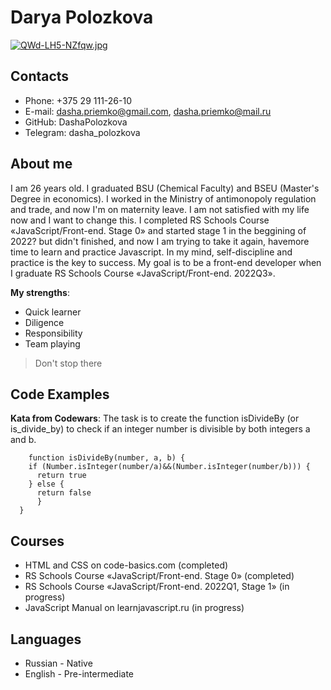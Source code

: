 # Darya Polozkova

[![QWd-LH5-NZfqw.jpg](https://i.postimg.cc/28PhRnDz/QWd-LH5-NZfqw.jpg)](https://postimg.cc/6yfyC2qS)

## Contacts
* Phone: +375 29 111-26-10
* E-mail: dasha.priemko@gmail.com, dasha.priemko@mail.ru
* GitHub: DashaPolozkova
* Telegram: dasha_polozkova

## About me
 I am 26 years old. I graduated BSU (Chemiсal Faculty) and BSEU (Master's Degree in economics).  I worked in the Ministry of antimonopoly regulation and trade, and now I'm on maternity leave.
 I am not satisfied with my life now and I want to change this. I completed RS Schools Course «JavaScript/Front-end. Stage 0»  and started stage 1 in the beggining of 2022? but didn't finished, and now I am trying to take it again, havemore time to learn and practice Javascript.
 In my mind, self-discipline and practice is the key to success.
 My goal is to be a front-end developer when I graduate RS Schools Course «JavaScript/Front-end. 2022Q3».

 **My strengths**:
  - Quick learner
  - Diligence
  - Responsibility
  - Team playing

> Don't stop there

## Code Examples
**Kata from Codewars**: The task is to create the function isDivideBy (or is_divide_by) to check if an integer number is divisible by both integers a and b.

```
    function isDivideBy(number, a, b) {
    if (Number.isInteger(number/a)&&(Number.isInteger(number/b))) {
      return true 
    } else {
      return false
      }
  }
  ```

## Courses

* HTML and CSS on code-basics.com (completed)
* RS Schools Course «JavaScript/Front-end. Stage 0» (completed)
* RS Schools Course «JavaScript/Front-end. 2022Q1, Stage 1» (in progress)
* JavaScript Manual on learnjavascript.ru (in progress)

## Languages

* Russian - Native
* English - Pre-intermediate

